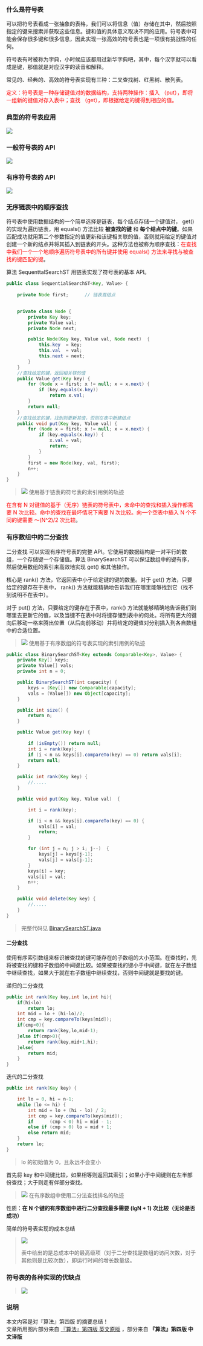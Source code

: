 ﻿
### 什么是符号表

可以把符号表看成一张抽象的表格，我们可以将信息（值）存储在其中，然后按照指定的键来搜索并获取这些信息。键和值的具体意义取决不同的应用。符号表中可能会保存很多键和很多信息，因此实现一张高效的符号表也是一项很有挑战性的任何。

符号表有时被称为字典，小时候应该都用过新华字典吧，其中，每个汉字就可以看成是键，那值就是对应汉字的读音和解释。

常见的、经典的、高效的符号表实现有三种：二叉查找树、红黑树、散列表。

<font color="red">定义：符号表是一种存储键值对的数据结构，支持两种操作：插入 （put），即将一组新的键值对存入表中；查找 （get），即根据给定的键得到相应的值。</font>

### 典型的符号表应用
![](https://pikachu666.oss-cn-hongkong.aliyuncs.com/github/blog/algorithm7/symbol-table-applications.png)

### 一般符号表的 API

![](https://pikachu666.oss-cn-hongkong.aliyuncs.com/github/blog/algorithm7/symbol-table-api2.png)

### 有序符号表的 API
![](https://pikachu666.oss-cn-hongkong.aliyuncs.com/github/blog/algorithm7/ordered-symbol-table-api.png)


### 无序链表中的顺序查找

符号表中使用数据结构的一个简单选择是链表，每个结点存储一个键值对， get() 的实现为遍历链表，用 equals() 方法比较 **被查找的键** 和 **每个结点中的键**。如果匹配成功就用第二个参数指定的值更新和该键相关联的值，否则就用给定的键值对创建一个新的结点并将其插入到链表的开头。这种方法也被称为顺序查找：<font color="red">在查找中我们一个一个地顺序遍历符号表中的所有键并使用 equals() 方法来寻找与被查找的键匹配的键</font>。

算法 SequenttalSearchST 用链表实现了符号表的基本 API。

``` java
public class SequentialSearchST<Key, Value> {
    
    private Node first;      // 链表首结点

   
    private class Node {
        private Key key;
        private Value val;
        private Node next;

        public Node(Key key, Value val, Node next)  {
            this.key  = key;
            this.val  = val;
            this.next = next;
        }
    }
	//查找给定的键，返回相关联的值
    public Value get(Key key) {
        for (Node x = first; x != null; x = x.next) {
            if (key.equals(x.key))
                return x.val;
        }
        return null;
    }
	//查找给定的键，找到则更新其值，否则在表中新建结点
    public void put(Key key, Value val) {
        for (Node x = first; x != null; x = x.next) {
            if (key.equals(x.key)) {
                x.val = val;
                return;
            }
        }
        first = new Node(key, val, first);
        n++;
    }
}
```


> ![](https://pikachu666.oss-cn-hongkong.aliyuncs.com/github/blog/algorithm7/sequential-search.png)
> 使用基于链表的符号表的索引用例的轨迹

<font color="red">在含有 N 对键值的基于（无序）链表的符号表中，未命中的查找和插入操作都需要 N 次比较。命中的查找在最坏情况下需要 N 次比较。向一个空表中插入 N 个不同的键需要 ～(N^2)/2 次比较</font>。


### 有序数组中的二分查找


二分查找 可以实现有序符号表的完整 API。它使用的数据结构是一对平行的数组，一个存储键一个存储值。算法 BinarySearchST 可以保证数组中的键有序，然后使用数组的索引来高效地实现 get() 和其他操作。

核心是 rank() 方法，它返回表中小于给定键的键的数量。对于 get() 方法，只要给定的键存在于表中， rank() 方法就能精确地告诉我们在哪里能够找到它（找不到说明不在表中）。

对于 put() 方法，只要给定的键存在于表中，rank() 方法就能够精确地告诉我们到哪里去更新它的值，以及当键不在表中时将键存储到表中的何处。将所有更大的键向后移动一格来腾出位置（从后向前移动）并将给定的键值对分别插入到各自数组中的合适位置。

> ![](https://pikachu666.oss-cn-hongkong.aliyuncs.com/github/blog/algorithm7/binary-search.png)
> 使用基于有序数组的符号表实现的索引用例的轨迹

``` java
public class BinarySearchST<Key extends Comparable<Key>, Value> {
    private Key[] keys;
    private Value[] vals;
    private int n = 0;

    public BinarySearchST(int capacity) { 
        keys = (Key[]) new Comparable[capacity]; 
        vals = (Value[]) new Object[capacity]; 
    }   

    public int size() {
        return n;
    }

    public Value get(Key key) {
     
        if (isEmpty()) return null;
        int i = rank(key); 
        if (i < n && keys[i].compareTo(key) == 0) return vals[i];
        return null;
    } 

    public int rank(Key key) {
		//.....
    } 

    public void put(Key key, Value val)  {

        int i = rank(key);

        if (i < n && keys[i].compareTo(key) == 0) {
            vals[i] = val;
            return;
        }

        for (int j = n; j > i; j--)  {
            keys[j] = keys[j-1];
            vals[j] = vals[j-1];
        }
        keys[i] = key;
        vals[i] = val;
        n++;
    } 

    public void delete(Key key) {
		//.....
    } 
}
```
> 完整代码见 [BinarySearchST.java](http://algs4.cs.princeton.edu/31elementary/BinarySearchST.java.html)

#### 二分查找

使用有序索引数组来标识被查找的键可能存在的子数组的大小范围。在查找时，先将被查找的键和子数组的中间键比较。如果被查找的键小于中间键，就在左子数组中继续查找，如果大于就在右子数组中继续查找，否则中间键就是要找的键。

递归的二分查找

``` java
public int rank(Key key,int lo,int hi){
	if(hi<lo)
		return lo;
	int mid = lo + (hi-lo)/2;
	int cmp = key.compareTo(keys[mid]);
	if(cmp<0){
		return rank(key,lo,mid-1);
	}else if(cmp>0){
		return rank(key,mid+1,hi);
	}else{
		return mid;
	}
}
```

迭代的二分查找

``` java
public int rank(Key key) {

    int lo = 0, hi = n-1; 
    while (lo <= hi) { 
        int mid = lo + (hi - lo) / 2; 
        int cmp = key.compareTo(keys[mid]);
        if      (cmp < 0) hi = mid - 1; 
        else if (cmp > 0) lo = mid + 1; 
        else return mid; 
    } 
    return lo;
} 
```

> lo 的初始值为 0，且永远不会变小

首先将 key 和中间键比较，如果相等则返回其索引；如果小于中间键则在左半部份查找；大于则走有伴部分查找。

> ![](https://pikachu666.oss-cn-hongkong.aliyuncs.com/github/blog/algorithm7/rank.png)
> 在有序数组中使用二分法查找排名的轨迹


性质：**在 N 个键的有序数组中进行二分查找最多需要 (lgN + 1) 次比较（无论是否成功）**

简单的符号表实现的成本总结

> ![](https://pikachu666.oss-cn-hongkong.aliyuncs.com/github/blog/algorithm7/srh835hk7edgfj6ggdfsswt.png)
> 
> 表中给出的是总成本中的最高级项（对于二分查找是数组的访问次数，对于其他则是比较次数），即运行时间的增长数量级。


### 符号表的各种实现的优缺点

> ![](https://pikachu666.oss-cn-hongkong.aliyuncs.com/github/blog/algorithm7/jlkdsgf6sdfg9sdf678dfgh.png)

### 说明
本文内容是对『算法』第四版 的摘要总结！  
文章所用图片部分来自 [『算法』第四版 英文原版](http://algs4.cs.princeton.edu/home/) ，部分来自 **『算法』第四版 中文译版**

